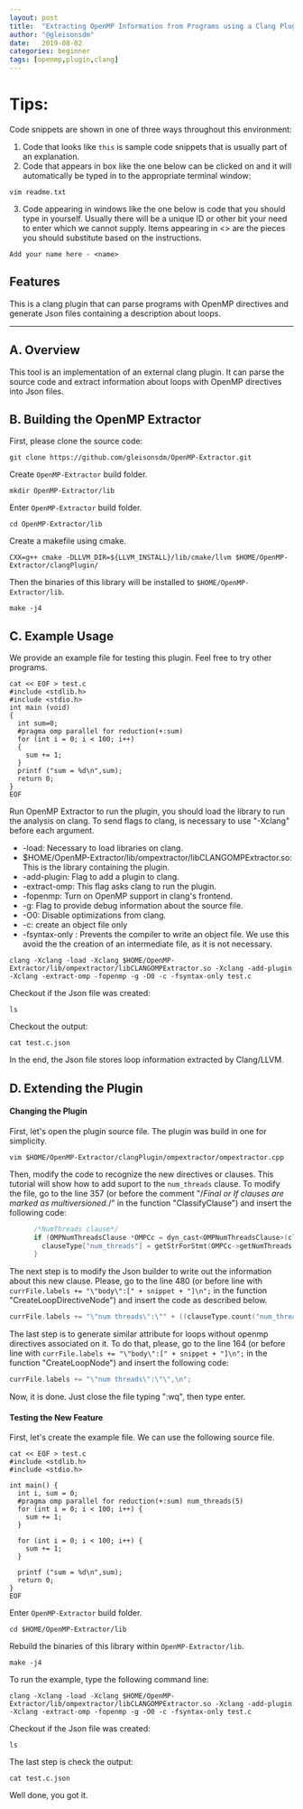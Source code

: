 ```yaml
---
layout: post
title:  "Extracting OpenMP Information from Programs using a Clang Plugin"
author: "@gleisonsdm"
date:   2019-08-02
categories: beginner
tags: [openmp,plugin,clang]
---
```


# Tips:

Code snippets are shown in one of three ways throughout this environment:

1. Code that looks like `this` is sample code snippets that is usually part of an explanation.
2. Code that appears in box like the one below can be clicked on and it will automatically be typed in to the appropriate terminal window:
```.term1
vim readme.txt
```

3. Code appearing in windows like the one below is code that you should type in yourself. Usually there will be a unique ID or other bit your need to enter which we cannot supply. Items appearing in <> are the pieces you should substitute based on the instructions.
```
Add your name here - <name>
```

## Features

This is a clang plugin that can parse programs with OpenMP directives and generate Json files containing a description about loops.

---

## A. Overview

This tool is an implementation of an external clang plugin. It can parse the source code and extract information about loops with OpenMP directives into Json files. 

## B. Building the OpenMP Extractor

First, please clone the source code:
```.term1
git clone https://github.com/gleisonsdm/OpenMP-Extractor.git
```

Create ```OpenMP-Extractor``` build folder.
```.term1
mkdir OpenMP-Extractor/lib
```

Enter ```OpenMP-Extractor``` build folder.
```.term1
cd OpenMP-Extractor/lib
```

Create a makefile using cmake.
```.term1
CXX=g++ cmake -DLLVM_DIR=${LLVM_INSTALL}/lib/cmake/llvm $HOME/OpenMP-Extractor/clangPlugin/
```

Then the binaries of this library will be installed to ```$HOME/OpenMP-Extractor/lib```.
```.term1
make -j4
```

## C. Example Usage

We provide an example file for testing this plugin. Feel free to try other programs.
```.term1
cat << EOF > test.c
#include <stdlib.h>
#include <stdio.h>
int main (void)
{
  int sum=0;
  #pragma omp parallel for reduction(+:sum)
  for (int i = 0; i < 100; i++)
  {
    sum += 1;
  }
  printf ("sum = %d\n",sum);
  return 0;
}
EOF
```

Run OpenMP Extractor to run the plugin, you should load the library to run the analysis on clang.
To send flags to clang, is necessary to use "-Xclang" before each argument.
 - -load: Necessary to load libraries on clang.
 - $HOME/OpenMP-Extractor/lib/ompextractor/libCLANGOMPExtractor.so: This is the library containing the plugin.
 - -add-plugin: Flag to add a plugin to clang.
 - -extract-omp: This flag asks clang to run the plugin.
 - -fopenmp: Turn on OpenMP support in clang's frontend.
 - -g: Flag to provide debug information about the source file.
 - -O0: Disable optimizations from clang.
 - -c: create an object file only
 - -fsyntax-only : Prevents the compiler to write an object file. We use this avoid the the creation of an intermediate file, as it is not necessary.
 
```.term1
clang -Xclang -load -Xclang $HOME/OpenMP-Extractor/lib/ompextractor/libCLANGOMPExtractor.so -Xclang -add-plugin -Xclang -extract-omp -fopenmp -g -O0 -c -fsyntax-only test.c
```

Checkout if the Json file was created:
```.term1
ls 
```

Checkout the output:
```.term1
cat test.c.json
```

In the end, the Json file stores loop information extracted by Clang/LLVM.

## D. Extending the Plugin

#### Changing the Plugin

First, let's open the plugin source file. The plugin was build in one for simplicity.
```.term1
vim $HOME/OpenMP-Extractor/clangPlugin/ompextractor/ompextractor.cpp
```

Then, modify the code to recognize the new directives or clauses. This tutorial will show how to add suport to the ```num_threads``` clause. To modify the file, go to the line 357 (or before the comment "/*Final or If clauses are marked as multiversioned.*/" in the function "ClassifyClause") and insert the following code:
```cpp
      /*NumThreads clause*/
      if (OMPNumThreadsClause *OMPCc = dyn_cast<OMPNumThreadsClause>(clause)) {
        clauseType["num_threads"] = getStrForStmt(OMPCc->getNumThreads());
      }

```


The next step is to modify the Json builder to write out the information about this new clause. Please, go to the line 480 (or before line with ```currFile.labels += "\"body\":[" + snippet + "]\n";``` in the function "CreateLoopDirectiveNode") and insert the code as described below.
```cpp
currFile.labels += "\"num threads\":\"" + ((clauseType.count("num_threads") > 0) ? (clauseType["num_threads"]) : "") + "\",\n";
```

The last step is to generate similar attribute for loops without openmp directives associated on it. To do that, please, go to the line 164 (or before line with ```currFile.labels += "\"body\":[" + snippet + "]\n";``` in the function "CreateLoopNode") and insert the following code:
```cpp
currFile.labels += "\"num threads\":\"\",\n";
```  

Now, it is done. Just close the file typing ":wq", then type enter.

#### Testing the New Feature

First, let's create the example file. We can use the following source file.
```.term1
cat << EOF > test.c
#include <stdlib.h>
#include <stdio.h>

int main() {
  int i, sum = 0;
  #pragma omp parallel for reduction(+:sum) num_threads(5)
  for (int i = 0; i < 100; i++) {
    sum += 1;
  }

  for (int i = 0; i < 100; i++) {
    sum += 1;
  }

  printf ("sum = %d\n",sum);
  return 0;
}
EOF
```

Enter ```OpenMP-Extractor``` build folder.
```.term1
cd $HOME/OpenMP-Extractor/lib
```

Rebuild the binaries of this library within ```OpenMP-Extractor/lib```.
```.term1
make -j4
```
To run the example, type the following command line: 
```.term1
clang -Xclang -load -Xclang $HOME/OpenMP-Extractor/lib/ompextractor/libCLANGOMPExtractor.so -Xclang -add-plugin -Xclang -extract-omp -fopenmp -g -O0 -c -fsyntax-only test.c
```

Checkout if the Json file was created:
```.term1
ls
```

The last step is check the output:
```.term1
cat test.c.json
```

Well done, you got it. 
